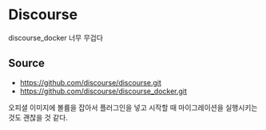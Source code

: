# Discourse

discourse_docker 너무 무겁다

## Source
- https://github.com/discourse/discourse.git
- https://github.com/discourse/discourse_docker.git

오피셜 이미지에 볼륨을 잡아서 플러그인을 넣고 시작할 때 마이그레이션을 실행시키는 것도 괜찮을 것 같다.
